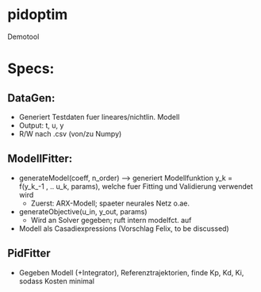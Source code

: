 # pidoptim

Demotool

# Specs:

## DataGen:

- Generiert Testdaten fuer lineares/nichtlin. Modell
- Output: t, u, y
- R/W nach .csv (von/zu Numpy)

## ModellFitter:

- generateModel(coeff, n_order) --> generiert Modellfunktion y_k = f(y_k_-1 , .. u_k, params), welche fuer Fitting und Validierung verwendet wird
	-	Zuerst: ARX-Modell; spaeter neurales Netz o.ae.
- generateObjective(u_in, y_out, params)
 	- Wird an Solver gegeben; ruft intern modelfct. auf
- Modell als Casadiexpressions (Vorschlag Felix, to be discussed)

## PidFitter

- Gegeben Modell (+Integrator), Referenztrajektorien, finde Kp, Kd, Ki, sodass Kosten minimal
